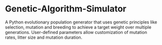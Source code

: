 # Genetic-Algorithm-Simulator
A Python evolutionary population generator that uses genetic principles like selection, mutation and breeding to achieve a target weight over multiple generations. User-defined parameters allow customization of mutation rates, litter size and mutation duration.
